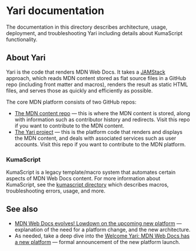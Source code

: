 # Yari documentation

The documentation in this directory describes architecture, usage, deployment,
and troubleshooting Yari including details about KumaScript functionality.

## About Yari

Yari is the code that renders MDN Web Docs. It takes a
[JAMStack](https://jamstack.org/) approach, which reads MDN content stored as
flat source files in a GitHub repo (including front matter and macros), renders
the result as static HTML files, and serves those as quickly and efficiently as
possible.

The core MDN platform consists of two GitHub repos:

- [The MDN content repo](https://github.com/mdn/content) — this is where the MDN
  content is stored, along with information such as contributor history and
  redirects. Visit this repo if you want to contribute to the MDN content.
- [The Yari project](https://github.com/mdn/yari) — this is the platform code
  that renders and displays the MDN content, and deals with associated services
  such as user accounts. Visit this repo if you want to contribute to the MDN
  platform.

### KumaScript

KumaScript is a legacy template/macro system that automates certain
aspects of MDN Web Docs content. For more information about KumaScript, see the
[kumascript directory](./kumascript/) which describes macros, troubleshooting
errors, usage, and more.

## See also

- [MDN Web Docs evolves! Lowdown on the upcoming new platform](https://hacks.mozilla.org/2020/10/mdn-web-docs-evolves-lowdown-on-the-upcoming-new-platform/)
  — explanation of the need for a platform change, and the new architecture.
- As needed, take a deep dive into the
  [Welcome Yari: MDN Web Docs has a new platform](https://hacks.mozilla.org/2020/12/welcome-yari-mdn-web-docs-has-a-new-platform/)
  — formal announcement of the new platform launch.
